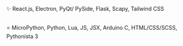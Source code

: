 ✨ React.js, Electron, PyQt/ PySide, 
Flask, Scapy, Tailwind CSS

</br> ⭐ MicroPython, Python, Lua, 
JS, JSX, Arduino C, HTML/CSS/SCSS, Pythonista 3
